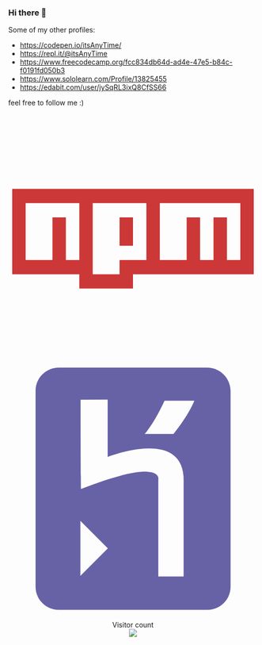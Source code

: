 ### Hi there 👋

Some of my other profiles:
- https://codepen.io/itsAnyTime/
- https://repl.it/@itsAnyTime
- https://www.freecodecamp.org/fcc834db64d-ad4e-47e5-b84c-f0191fd050b3
- https://www.sololearn.com/Profile/13825455
- https://edabit.com/user/jySqRL3ixQ8CfSS66

feel free to follow me :)

<svg viewBox="0 0 128 128">
<path id="original-wordmark" fill="#cb3837" d="M2,38.5H126V82.21H64V89.5H36.44V82.21H2ZM8.89,74.93H22.67V53.07h6.89V74.93h6.89V45.79H8.89ZM43.33,45.79V82.21H57.11V74.93H70.89V45.79Zm13.78,7.29H64V67.64H57.11Zm20.67-7.29V74.93H91.56V53.07h6.89V74.93h6.89V53.07h6.89V74.93h6.89V45.79Z"></path>
</svg> 

<svg viewBox="0 0 128 128">
<path fill="#6762A6" d="M102.1 2h-76.2c-6.6 0-11.9 5.3-11.9 11.9v100.3c0 6.6 5.3 11.9 11.9 11.9h76.3c6.6 0 11.9-5.3 11.9-11.9v-100.3c-.1-6.6-5.4-11.9-12-11.9zm-65.1 106.7v-28.2l14.1 14.1-14.1 14.1zm53 .3h-13.1l.1-.2v-49.4s3.1-11.8-39.7 4.8c-.1.2-.2-45.7-.2-45.7l13.9-.1v29.4s39-15.4 39 11.7v49.5zm-5.2-73h-14.8c5.3-6 10.2-17 10.2-17h15.3s-2.6 7-10.7 17z"></path>
</svg> 


<p align="center"> 
  Visitor count<br>
  <img src="https://profile-counter.glitch.me/itsAnyTime/count.svg" />
</p>


<!--
**itsAnyTime/itsAnyTime** is a ✨ _special_ ✨ repository because its `README.md` (this file) appears on your GitHub profile.

Here are some ideas to get you started:

- 🔭 I’m currently working on ...
- 🌱 I’m currently learning ...
- 👯 I’m looking to collaborate on ...
- 🤔 I’m looking for help with ...
- 💬 Ask me about ...
- 📫 How to reach me: ...
- 😄 Pronouns: ...
- ⚡ Fun fact: ...
-->

